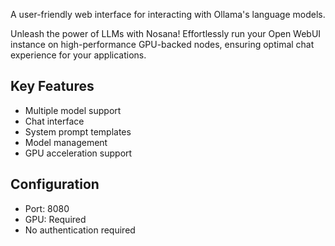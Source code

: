 A user-friendly web interface for interacting with Ollama's language models.

Unleash the power of LLMs with Nosana! Effortlessly run your Open WebUI instance on high-performance GPU-backed nodes, ensuring optimal chat experience for your applications.

## Key Features
- Multiple model support
- Chat interface
- System prompt templates
- Model management
- GPU acceleration support

## Configuration
- Port: 8080
- GPU: Required
- No authentication required

